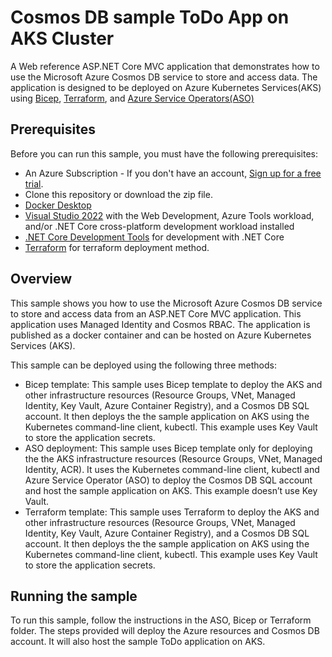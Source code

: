 # Cosmos DB sample ToDo App on AKS Cluster

A Web reference ASP.NET Core MVC application that demonstrates how to use the Microsoft Azure Cosmos DB service to store and access data. The application is designed to be deployed on Azure Kubernetes Services(AKS) using [Bicep](https://docs.microsoft.com/en-us/azure/azure-resource-manager/bicep/overview?tabs=bicep), [Terraform](https://registry.terraform.io/providers/hashicorp/azurerm/latest/docs), and [Azure Service Operators(ASO)](https://devblogs.microsoft.com/cse/2021/11/11/azure-service-operators-a-kubernetes-native-way-of-deploying-azure-resources/)


## Prerequisites

Before you can run this sample, you must have the following prerequisites:
* An Azure Subscription - If you don't have an account, [Sign up for a free trial](https://azure.microsoft.com/en-us/free/).
* Clone this repository or download the zip file.
* [Docker Desktop](https://docs.docker.com/desktop/)
* [Visual Studio 2022](https://visualstudio.microsoft.com/downloads) with the Web Development, Azure Tools workload, and/or .NET Core cross-platform development workload installed
* [.NET Core Development Tools](https://dotnet.microsoft.com/download/dotnet-core/) for development with .NET Core
* [Terraform](https://developer.hashicorp.com/terraform/tutorials/azure-get-started/install-cli) for terraform deployment method.

## Overview

This sample shows you how to use the Microsoft Azure Cosmos DB service to store and access data from an ASP.NET Core MVC application. This application uses Managed Identity and Cosmos RBAC. The application is published as a docker container and can be hosted on Azure Kubernetes Services (AKS).

This sample can be deployed using the following three methods:

* Bicep template: This sample uses Bicep template to deploy the AKS and other infrastructure resources (Resource Groups, VNet, Managed Identity, Key Vault, Azure Container Registry), and a Cosmos DB SQL account. It then deploys the the sample application on AKS using the Kubernetes command-line client, kubectl. This example uses Key Vault to store the application secrets.
* ASO deployment: This sample uses Bicep template only for deploying the the AKS infrastructure resources (Resource Groups, VNet, Managed Identity, ACR). It uses the Kubernetes command-line client, kubectl and Azure Service Operator (ASO) to deploy the Cosmos DB SQL account and host the sample application on AKS. This example doesn’t use Key Vault.
* Terraform template: This sample uses Terraform to deploy the AKS and other infrastructure resources (Resource Groups, VNet, Managed Identity, Key Vault, Azure Container Registry), and a Cosmos DB SQL account. It then deploys the the sample application on AKS using the Kubernetes command-line client, kubectl. This example uses Key Vault to store the application secrets.

## Running the sample 
To run this sample, follow the instructions in the ASO, Bicep or Terraform folder. The steps provided will deploy the Azure resources and Cosmos DB account. It will also host the sample ToDo application on AKS.